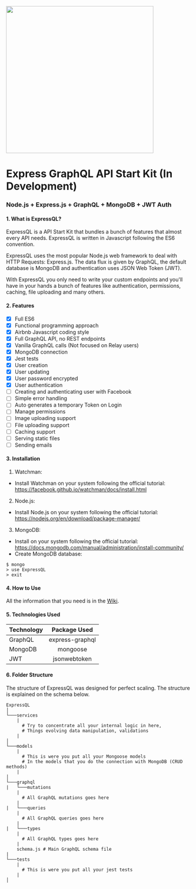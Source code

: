 <img src="http://i.imgur.com/KXbWZTA.png" width="400">

# Express GraphQL API Start Kit (In Development)
### Node.js + Express.js + GraphQL + MongoDB + JWT Auth


#### 1. What is ExpressQL?
ExpressQL is a API Start Kit that bundles a bunch of features that almost every API needs. ExpressQL is written in Javascript following the ES6 convention.

ExpressQL uses the most popular Node.js web framework to deal with HTTP Requests: Express.js. The data flux is given by GraphQL, the default database is MongoDB and authentication uses JSON Web Token (JWT).

With ExpressQL you only need to write your custom endpoints and you'll have in your hands a bunch of features like authentication, permissions, caching, file uploading and many others.

#### 2. Features
- [x] Full ES6
- [x] Functional programming approach
- [x] Airbnb Javascript coding style
- [x] Full GraphQL API, no REST endpoints
- [x] Vanilla GraphQL calls (Not focused on Relay users)
- [x] MongoDB connection
- [x] Jest tests
- [x] User creation
- [x] User updating
- [x] User password encrypted
- [x] User authentication
- [ ] Creating and authenticating user with Facebook
- [ ] Simple error handling
- [ ] Auto generates a temporary Token on Login
- [ ] Manage permissions
- [ ] Image uploading support
- [ ] File uploading support
- [ ] Caching support
- [ ] Serving static files
- [ ] Sending emails

#### 3. Installation

1. Watchman:
  * Install Watchman on your system following the official tutorial:
  https://facebook.github.io/watchman/docs/install.html

2. Node.js:
  * Install Node.js on your system following the official tutorial:
  https://nodejs.org/en/download/package-manager/

3. MongoDB:
  * Install on your system following the official tutorial:
  https://docs.mongodb.com/manual/administration/install-community/
  * Create MongoDB database:
  ```
  $ mongo
  > use ExpressQL
  > exit
  ```

#### 4. How to Use

All the information that you need is in the [Wiki](https://github.com/joaohkfaria/ExpressQL/wiki).

#### 5. Technologies Used

| Technology | Package Used    |
|------------|:---------------:|
| GraphQL    | express-graphql |
| MongoDB    | mongoose        |
| JWT        | jsonwebtoken    |

#### 6. Folder Structure

The structure of ExpressQL was designed for perfect scaling. The structure is explained on the schema below.

```
ExpressQL
│
└───services
    |
      # Try to concentrate all your internal logic in here,
      # Things evolving data manipulation, validations
    |
│
└───models
    |
      # This is were you put all your Mongoose models
      # In the models that you do the connection with MongoDB (CRUD methods)
    |
│   
└───graphql
|   └───mutations
    |
      # All GraphQL mutations goes here
    |
|   └───queries
    |
      # All GraphQL queries goes here
    |
|   └───types
    |
      # All GraphQL types goes here
    |
    schema.js # Main GraphQL schema file
|
└───tests
    |
      # This is were you put all your jest tests
    |
│
```
